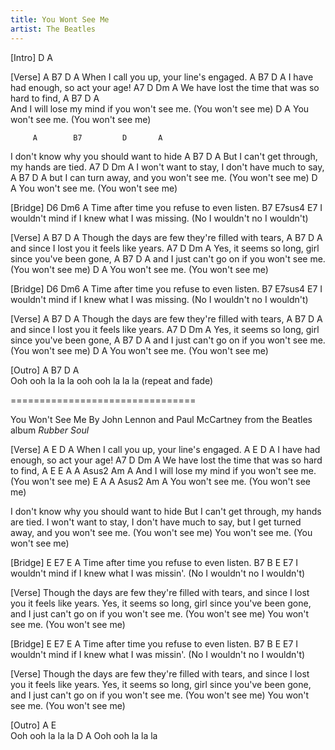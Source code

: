 ```yaml
---
title: You Wont See Me
artist: The Beatles
---
```


[Intro]
D A


[Verse]
       A        B7        D         A
When I call you up, your line's engaged.
       A     B7        D        A
I have had enough, so act your age!
         A7       D        Dm              A
We have lost the time that was so hard to find,
           A       B7       D   A        
And I will lose my mind if you won't see me. (You won't see me)
D     A
You won't see me. (You won't see me)


         A        B7         D       A
I don't know why you should want to hide
       A          B7         D         A
But I can't get through, my hands are tied.
         A7       D      Dm                 A
I won't want to stay, I don't have much to say,
           A    B7        D   A
but I can turn away, and you won't see me. (You won't see me)
 D    A
You won't see me. (You won't see me)


[Bridge]
D6          Dm6                       A
Time after time you refuse to even listen.
B7                   E7sus4             E7 
I wouldn't mind if I knew what I was missing.
                    (No I wouldn't no I wouldn't)


[Verse]
            A        B7           D           A 
Though the days are few they're filled with tears,
          A       B7      D         A
and since I lost you it feels like years.
         A7       D     Dm                     A
Yes, it seems so long, girl since you've been gone,
            A       B7     D    A
and I just can't go on if you won't see me. (You won't see me)
 D    A
You won't see me. (You won't see me)


[Bridge]
D6          Dm6                       A
Time after time you refuse to even listen.
B7                   E7sus4             E7 
I wouldn't mind if I knew what I was missing.
                    (No I wouldn't no I wouldn't)

[Verse]
            A        B7           D           A 
Though the days are few they're filled with tears,
          A       B7      D         A
and since I lost you it feels like years.
         A7        D     Dm                     A
Yes, it seems so long, girl since you've been gone,
            A       B7     D    A
and I just can't go on if you won't see me. (You won't see me)
 D    A
You won't see me. (You won't see me)


[Outro]
A   B7             D   A   
Ooh ooh la la la  ooh ooh la la la  (repeat and fade)


================================

You Won't See Me
By John Lennon and Paul McCartney
from the Beatles album _Rubber Soul_


[Verse]
       A        E        D         A
When I call you up, your line's engaged.
       A     E        D        A
I have had enough, so act your age!
        A7       D         Dm             A
We have lost the time that was so hard to find,
           A       E       E         A        A   Asus2 Am  A
And I will lose my mind if you won't see me. (You won't see me)
E         A        A   Asus2 Am  A
You won't see me. (You won't see me)

I don't know why you should want to hide
But I can't get through, my hands are tied.
I won't want to stay, I don't have much to say,
but I get turned away, and you won't see me. (You won't see me)
You won't see me. (You won't see me)


[Bridge]
E          E7         E           A
Time after time you refuse to even listen.
B7         B         E               E7 
I wouldn't mind if I knew what I was missin'.
                    (No I wouldn't no I wouldn't)


[Verse]
Though the days are few they're filled with tears,
and since I lost you it feels like years.
Yes, it seems so long, girl since you've been gone,
and I just can't go on if you won't see me. (You won't see me)
You won't see me. (You won't see me)


[Bridge]
E          E7         E           A
Time after time you refuse to even listen.
B7         B         E               E7 
I wouldn't mind if I knew what I was missin'.
                    (No I wouldn't no I wouldn't)

[Verse]
Though the days are few they're filled with tears,
and since I lost you it feels like years.
Yes, it seems so long, girl since you've been gone,
and I just can't go on if you won't see me. (You won't see me)
You won't see me. (You won't see me)


[Outro]
A   E    
Ooh ooh la la la
D   A
Ooh ooh la la la

